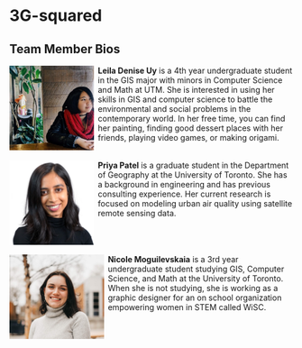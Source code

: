 # 3G-squared

## Team Member Bios

<img src="../images/leila.jpg" style="max-height:150px; margin:0 .5em .25em 0; float: left;" /> **Leila Denise Uy** is a 4th year undergraduate student in the GIS major with minors in Computer Science and Math at UTM. She is interested in using her skills in GIS and computer science to battle the environmental and social problems in the contemporary world. In her free time, you can find her painting, finding good dessert places with her friends, playing video
games, or making origami.<br style="clear:both;" />

<img src="../images/priya.jpg" style="max-height:150px; margin:0 .5em .25em 0; float: left;" /> **Priya Patel** is a graduate student in the Department of Geography at the University of Toronto. She has a background in engineering and has previous consulting experience. Her current research is focused on modeling urban air quality using satellite remote sensing data.<br style="clear:both;" />

<img src="../images/nika.jpg" style="max-height:150px; margin:0 .5em .25em 0; float: left;" /> **Nicole Moguilevskaia** is a 3rd year undergraduate student studying GIS, Computer Science, and Math at the University of Toronto. When she is not studying, she is working as a graphic designer for an on school organization empowering women in STEM called WiSC.<br style="clear:both;" />
